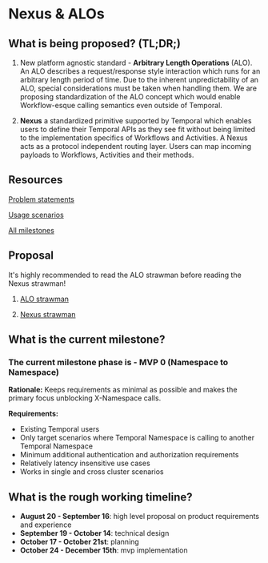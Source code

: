 # Nexus & ALOs

## What is being proposed? (TL;DR;)

1. New platform agnostic standard - **Arbitrary Length Operations** (ALO). An ALO describes a request/response style interaction which runs for an arbitrary length period of time. Due to the inherent unpredictability of an ALO, special considerations must be taken when handling them. We are proposing standardization of the ALO concept which would enable Workflow-esque calling semantics even outside of Temporal.

1. **Nexus** a standardized primitive supported by Temporal which enables users to define their Temporal APIs as they see fit without being limited to the implementation specifics of Workflows and Activities. A Nexus acts as a protocol independent routing layer. Users can map incoming payloads to Workflows, Activities and their methods.

## Resources

[Problem statements](./problem-statements.md)

[Usage scenarios](./usage-scenarios.md)

[All milestones](./milestones.md)

## Proposal

It's highly recommended to read the ALO strawman before reading the Nexus strawman!

1. [ALO strawman](./alo-strawman.md)

1. [Nexus strawman](./nexus-strawman.md)


## What is the current milestone?

### The current milestone phase is - MVP 0 (Namespace to Namespace)

**Rationale:** Keeps requirements as minimal as possible and makes the primary focus unblocking X-Namespace calls.

**Requirements:**

* Existing Temporal users
* Only target scenarios where Temporal Namespace is calling to another Temporal Namespace
* Minimum additional authentication and authorization requirements
* Relatively latency insensitive use cases
* Works in single and cross cluster scenarios

## What is the rough working timeline?

- **August 20 - September 16**: high level proposal on product requirements and experience
- **September 19 - October 14**: technical design
- **October 17 - October 21st**: planning
- **October 24 - December 15th**: mvp implementation